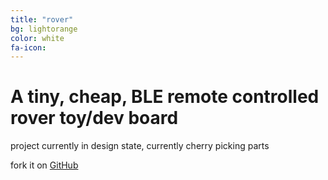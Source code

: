 ```yaml
---
title: "rover"
bg: lightorange
color: white
fa-icon:
---
```


# A tiny, cheap, BLE remote controlled rover toy/dev board

project currently in design state, currently cherry picking parts

fork it on [GitHub](https://github.com/kristofkalocsai/roverHW)
